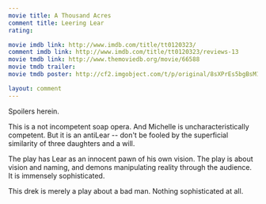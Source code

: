 ```yaml
---
movie title: A Thousand Acres
comment title: Leering Lear
rating: 

movie imdb link: http://www.imdb.com/title/tt0120323/
comment imdb link: http://www.imdb.com/title/tt0120323/reviews-13
movie tmdb link: http://www.themoviedb.org/movie/66588
movie tmdb trailer: 
movie tmdb poster: http://cf2.imgobject.com/t/p/original/8sXPrEs5bgBsM1dS6BRZH94Ww2E.jpg

layout: comment
---
```


Spoilers herein.

This is a not incompetent soap opera. And Michelle is uncharacteristically competent. But it is an antiLear -- don't be fooled by the superficial similarity of three daughters and a will.

The play has Lear as an innocent pawn of his own vision. The play is about vision and naming, and demons manipulating reality through the audience. It is immensely sophisticated.

This drek is merely a play about a bad man. Nothing sophisticated at all.